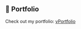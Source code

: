 ## 🔗 Portfolio
Check out my portfolio: [vPortfolio](https://prismatic-bublanina-de8aac.netlify.app/#home)
